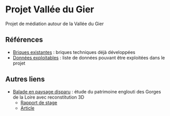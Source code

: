 # Projet Vallée du Gier

Projet de médiation autour de la Vallée du Gier

## Références

- [Briques existantes](./briques_existantes.md) : briques techniques déjà développées
- [Données exploitables](./donnees_exploitables.md) : liste de données pouvant être exploitées dans le projet

## Autres liens

- [Balade en paysage disparu](https://storymaps.arcgis.com/stories/92ab6531970842eb81db152e0f59e9ba) : étude du patrimoine englouti des Gorges de la Loire avec reconstitution 3D
  - [Rapport de stage](https://imu.universite-lyon.fr/wp-content/uploads/2018/05/Rapport_StageM1_NIOGRET_Pierre.pdf)
  - [Article](https://link.springer.com/epdf/10.1007/s41651-020-00072-5?sharing_token=jYCpbpdyou3Dj9mWmUWg3ve4RwlQNchNByi7wbcMAY5TV67T8HSkPMjfMw7hiStsHu3NPA-r0J8Oa5PiFoyE_79uu0JxWMyYXPr4jWAKeuKAyFwUsWTf-2NX9nJhPJTZpy8vW76STyCrEbxtiPG4cGB7PF7O6wvOtCssrve5Qzw=)
